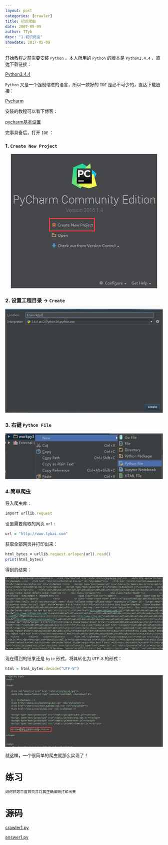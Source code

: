 ```yaml
---
layout: post
categories: [crawler]
title: 初识爬虫
date: 2007-05-09
author: TTyb
desc: "1.初识爬虫"
showdate: 2017-05-09
---
```


开始教程之前需要安装 `Python` ，本人所用的 `Python` 的版本是 `Python3.4.4` ，直达下载链接：

[Python3.4.4](https://www.python.org/downloads/release/python-344/)

`Python` 又是一个强制缩进的语言，所以一款好的 `IDE` 是必不可少的，直达下载链接：

[Pycharm](http://www.jetbrains.com/pycharm/)

安装的教程可以看下博客：

[pycharm基本设置](http://www.tybai.com/ide/pycharm%E5%9F%BA%E6%9C%AC%E8%AE%BE%E7%BD%AE.html)

完事具备后，打开 `IDE` ：

### 1. `Create New Project`

<p style="text-align:center"><img  src="/img/crawler1/newpy0.jpg" class="img-responsive"/></p>

### 2. 设置工程目录 -> `Create`

<p style="text-align:center"><img  src="/img/crawler1/newpy1.jpg" class="img-responsive"/></p>

### 3. 右键 `Python File`

<p style="text-align:center"><img  src="/img/crawler1/newpy2.jpg" class="img-responsive"/></p>

### 4.简单爬虫

导入爬虫库：

~~~ruby
import urllib.request
~~~

设置需要爬取的网页 `url` :

~~~ruby
url = "http://www.tybai.com"
~~~

获取全部网页并打印出来：

~~~ruby
html_bytes = urllib.request.urlopen(url).read()
print(html_bytes)
~~~

得到的结果：

<p style="text-align:center"><img  src="/img/crawler1/result1.jpg" class="img-responsive"/></p>

现在得到的结果还是 `byte` 形式，将其转化为 `UTF-8` 的形式：

~~~ruby
html = html_bytes.decode("UTF-8")
~~~

<p style="text-align:center"><img  src="/img/crawler1/result2.jpg" class="img-responsive"/></p>

就这样，一个很简单的爬虫就那么实现了！

# 练习

~~~ruby
如何抓取百度首页并将其正确编码打印出来
~~~

# 源码

<a href="/code/crawler1/crawler1.py" target="_blank">crawler1.py</a>

<a href="/code/crawler1/answer1.py" target="_blank">answer1.py</a>